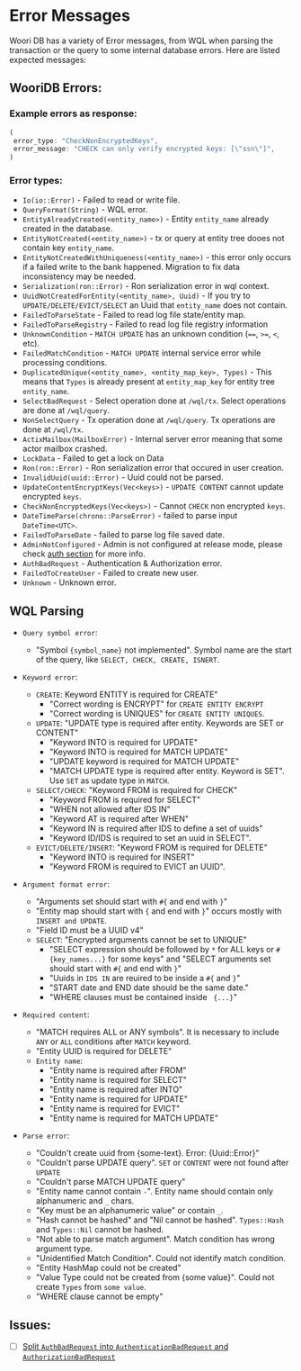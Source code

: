 # Error Messages

Woori DB has a variety of Error messages, from WQL when parsing the transaction or the query to some internal database errors. Here are listed expected messages:

## WooriDB Errors:

### Example errors as response:
```rust
(
 error_type: "CheckNonEncryptedKeys",
 error_message: "CHECK can only verify encrypted keys: [\"ssn\"]",
)
```

### Error types:
- `Io(io::Error)` - Failed to read or write file.
- `QueryFormat(String)` - WQL error.
- `EntityAlreadyCreated(<entity_name>)` - Entity `entity_name` already created in the database.
- `EntityNotCreated(<entity_name>)` - tx or query at entity tree dooes not contain key `entity_name`.
- `EntityNotCreatedWithUniqueness(<entity_name>)` - this error only occurs if a failed write to the bank happened. Migration to fix data inconsistency may be needed.
- `Serialization(ron::Error)` - Ron serialization error in wql context.
- `UuidNotCreatedForEntity(<entity_name>, Uuid)` - If you try to `UPDATE/DELETE/EVICT/SELECT` an Uuid that `entity_name` does not contain.
- `FailedToParseState` - Failed to read log file state/entity map.
- `FailedToParseRegistry` - Failed to read log file registry information
- `UnknownCondition` - `MATCH UPDATE` has an unknown condition (`==`, `>=`, `<`, etc).
- `FailedMatchCondition` - `MATCH UPDATE` internal service error while processing conditions.
- `DuplicatedUnique(<entity_name>, <entity_map_key>, Types)` - This means that `Types` is already present at `entity_map_key` for entity tree `entity_name`.
- `SelectBadRequest` - Select operation done at `/wql/tx`. Select operations are done at `/wql/query`.
- `NonSelectQuery` - Tx operation done at `/wql/query`. Tx operations are done at `/wql/tx`.
- `ActixMailbox(MailboxError)` - Internal server error meaning that some actor mailbox crashed.
- `LockData` - Failed to get a lock on Data
- `Ron(ron::Error)` - Ron serialization error that occured in user creation.
- `InvalidUuid(uuid::Error)` - Uuid could not be parsed.
- `UpdateContentEncryptKeys(Vec<keys>)` - `UPDATE CONTENT` cannot update encrypted `keys`.
- `CheckNonEncryptedKeys(Vec<keys>)` - Cannot `CHECK` non encrypted `keys`.
- `DateTimeParse(chrono::ParseError)` - failed to parse input `DateTime<UTC>`.
- `FailedToParseDate` - failed to parse log file saved date.
- `AdminNotConfigured` - Admin is not configured at release mode, please check [auth section](./sec-5-auth.md) for more info.
- `AuthBadRequest` - Authentication & Authorization error.
- `FailedToCreateUser` - Failed to create new user.
- `Unknown` - Unknown error.

## WQL Parsing
- `Query symbol error`: 
    - "Symbol `{symbol_name}` not implemented". Symbol name are the start of the query, like `SELECT, CHECK, CREATE, ISNERT`.

- `Keyword error`:
    - `CREATE`: Keyword ENTITY is required for CREATE"
        - "Correct wording is ENCRYPT" for `CREATE ENTITY ENCRYPT`
        - "Correct wording is UNIQUES" for `CREATE ENTITY UNIQUES`.
    - `UPDATE`: "UPDATE type is required after entity. Keywords are SET or CONTENT"
        - "Keyword INTO is required for UPDATE"
        - "Keyword INTO is required for MATCH UPDATE"
        - "UPDATE keyword is required for MATCH UPDATE"
        - "MATCH UPDATE type is required after entity. Keyword is SET". Use `SET` as update type in `MATCH`.
    - `SELECT/CHECK`: "Keyword FROM is required for CHECK"
        - "Keyword FROM is required for SELECT"
        - "WHEN not allowed after IDS IN"
        - "Keyword AT is required after WHEN"
        - "Keyword IN is required after IDS to define a set of uuids"
        - "Keyword ID/IDS is required to set an uuid in SELECT".
    - `EVICT/DELETE/INSERT`: "Keyword FROM is required for DELETE"
        - "Keyword INTO is required for INSERT"
        - "Keyword FROM is required to EVICT an UUID".

- `Argument format error`:
    - "Arguments set should start with `#{` and end with `}`"
    - "Entity map should start with `{` and end with `}`" occurs mostly with `INSERT and UPDATE`.
    - "Field ID must be a UUID v4"
    - `SELECT`: "Encrypted arguments cannot be set to UNIQUE"
        -   "SELECT expression should be followed by `*` for ALL keys or `#{key_names...}` for some keys" and "SELECT arguments set should start with `#{` and end with `}`"
        -   "Uuids in `IDS IN` are reuired to be inside a `#{` and `}`"
        -   "START date and END date should be the same date."
        -   "WHERE clauses must be contained inside ` {...}`"

- `Required content`:
    - "MATCH requires ALL or ANY symbols". It is necessary to include `ANY` or `ALL` conditions after `MATCH` keyword.
    - "Entity UUID is required for DELETE"
    - `Entity name`: 
        - "Entity name is required after FROM"
        - "Entity name is required for SELECT"
        - "Entity name is required after INTO"
        - "Entity name is required for UPDATE"
        - "Entity name is required for EVICT"
        - "Entity name is required for MATCH UPDATE"

- `Parse error`:
    - "Couldn't create uuid from {some-text}. Error: {Uuid::Error}"
    - "Couldn't parse UPDATE query". `SET` or `CONTENT` were not found after `UPDATE`
    - "Couldn't parse MATCH UPDATE query"
    - "Entity name cannot contain `-`". Entity name should contain only alphanumeric and `_` chars.
    - "Key must be an alphanumeric value" or contain `_`.
    - "Hash cannot be hashed" and "Nil cannot be hashed". `Types::Hash` and `Types::Nil` cannot be hashed.
    - "Not able to parse match argument". Match condition has wrong argument type.
    - "Unidentified Match Condition". Could not identify match condition.
    - "Entity HashMap could not be created"
    - "Value Type could not be created from {some value}". Could not create `Types` from `some value`.
    - "WHERE clause cannot be empty"


## Issues:
- [ ] [Split `AuthBadRequest` into `AuthenticationBadRequest` and `AuthorizationBadRequest`](https://github.com/naomijub/wooridb/issues/79)